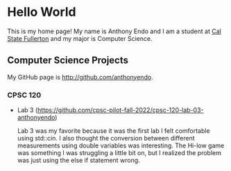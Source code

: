 # Hello World

This is my home page! My name is Anthony Endo and I am a student at [Cal State Fullerton](http://www.fullerton.edu/) and my major is Computer Science.

## Computer Science Projects

My GitHub page is http://github.com/anthonyendo.

### CPSC 120

* Lab 3 (https://github.com/cpsc-pilot-fall-2022/cpsc-120-lab-03-anthonyendo)

    Lab 3 was my favorite because it was the first lab I felt comfortable using std::cin. I also thought the conversion between different measurements using double variables was interesting. The Hi-low game was something I was struggling a little bit on, but I realized the problem was just using the else if statement wrong.